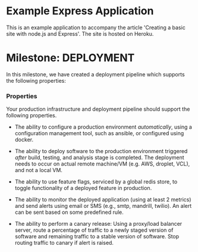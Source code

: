 # Example Express Application

This is an example application to accompany the article 'Creating a basic site with node.js and Express'. The site is hosted on Heroku.

# Milestone: DEPLOYMENT

In this milestone, we have created a deployment pipeline which supports the following properties:

### Properties

Your production infrastructure and deployment pipeline should support the following properties.

* The ability to configure a production environment *automatically*, using a configuration management tool, such as ansible, or configured using docker.

* The ability to deploy software to the production environment triggered *after* build, testing, and analysis stage is completed. The deployment needs to occur on actual remote machine/VM (e.g. AWS, droplet, VCL), and not a local VM.

* The ability to use feature flags, serviced by a global redis store, to toggle functionality of a deployed feature in production.

* The ability to monitor the deployed application (using at least 2 metrics) and send alerts using email or SMS (e.g., smtp, mandrill, twilio). An alert can be sent based on some predefined rule.

* The ability to perform a canary release: Using a proxy/load balancer server, route a percentage of traffic to a newly staged version of software and remaining traffic to a stable version of software. Stop routing traffic to canary if alert is raised.







